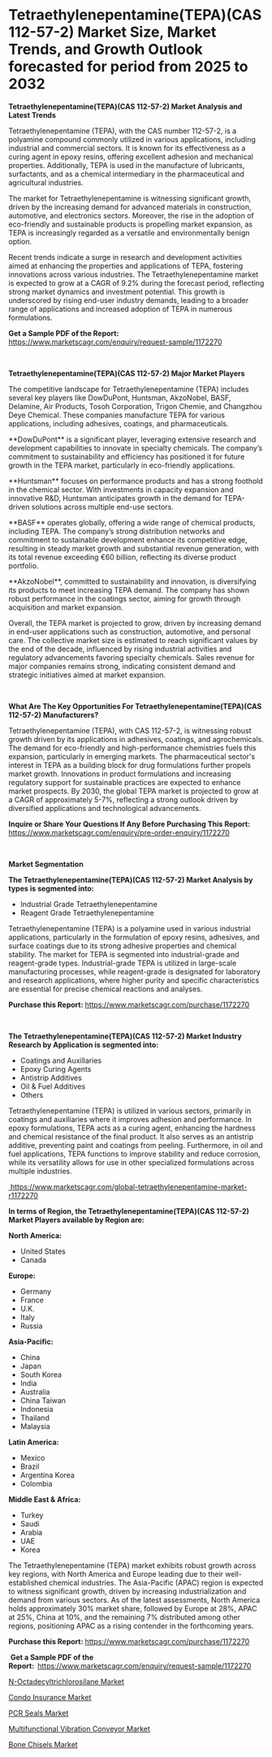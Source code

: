 <p><h1>Tetraethylenepentamine(TEPA)(CAS 112-57-2) Market Size, Market Trends, and Growth Outlook forecasted for period from 2025 to 2032</h1></p><p><strong>Tetraethylenepentamine(TEPA)(CAS 112-57-2) Market Analysis and Latest Trends</strong></p>
<p><p>Tetraethylenepentamine (TEPA), with the CAS number 112-57-2, is a polyamine compound commonly utilized in various applications, including industrial and commercial sectors. It is known for its effectiveness as a curing agent in epoxy resins, offering excellent adhesion and mechanical properties. Additionally, TEPA is used in the manufacture of lubricants, surfactants, and as a chemical intermediary in the pharmaceutical and agricultural industries.</p><p>The market for Tetraethylenepentamine is witnessing significant growth, driven by the increasing demand for advanced materials in construction, automotive, and electronics sectors. Moreover, the rise in the adoption of eco-friendly and sustainable products is propelling market expansion, as TEPA is increasingly regarded as a versatile and environmentally benign option. </p><p>Recent trends indicate a surge in research and development activities aimed at enhancing the properties and applications of TEPA, fostering innovations across various industries. The Tetraethylenepentamine market is expected to grow at a CAGR of 9.2% during the forecast period, reflecting strong market dynamics and investment potential. This growth is underscored by rising end-user industry demands, leading to a broader range of applications and increased adoption of TEPA in numerous formulations.</p></p>
<p><strong>Get a Sample PDF of the Report:&nbsp;</strong> <a href="https://www.marketscagr.com/enquiry/request-sample/1172270?utm_campaign=2265&utm_medium=2&utm_source=Github&utm_content=ia&utm_term=02022025&utm_id=tetraethylenepentaminetepacas-112-57-2">https://www.marketscagr.com/enquiry/request-sample/1172270</a></p>
<p>&nbsp;</p>
<p><strong>Tetraethylenepentamine(TEPA)(CAS 112-57-2) Major Market Players</strong></p>
<p><p>The competitive landscape for Tetraethylenepentamine (TEPA) includes several key players like DowDuPont, Huntsman, AkzoNobel, BASF, Delamine, Air Products, Tosoh Corporation, Trigon Chemie, and Changzhou Deye Chemical. These companies manufacture TEPA for various applications, including adhesives, coatings, and pharmaceuticals. </p><p>**DowDuPont** is a significant player, leveraging extensive research and development capabilities to innovate in specialty chemicals. The company’s commitment to sustainability and efficiency has positioned it for future growth in the TEPA market, particularly in eco-friendly applications. </p><p>**Huntsman** focuses on performance products and has a strong foothold in the chemical sector. With investments in capacity expansion and innovative R&D, Huntsman anticipates growth in the demand for TEPA-driven solutions across multiple end-use sectors.</p><p>**BASF** operates globally, offering a wide range of chemical products, including TEPA. The company’s strong distribution networks and commitment to sustainable development enhance its competitive edge, resulting in steady market growth and substantial revenue generation, with its total revenue exceeding €60 billion, reflecting its diverse product portfolio.</p><p>**AkzoNobel**, committed to sustainability and innovation, is diversifying its products to meet increasing TEPA demand. The company has shown robust performance in the coatings sector, aiming for growth through acquisition and market expansion.</p><p>Overall, the TEPA market is projected to grow, driven by increasing demand in end-user applications such as construction, automotive, and personal care. The collective market size is estimated to reach significant values by the end of the decade, influenced by rising industrial activities and regulatory advancements favoring specialty chemicals. Sales revenue for major companies remains strong, indicating consistent demand and strategic initiatives aimed at market expansion.</p></p>
<p>&nbsp;</p>
<p><strong>What Are The Key Opportunities For Tetraethylenepentamine(TEPA)(CAS 112-57-2) Manufacturers?</strong></p>
<p><p>Tetraethylenepentamine (TEPA), with CAS 112-57-2, is witnessing robust growth driven by its applications in adhesives, coatings, and agrochemicals. The demand for eco-friendly and high-performance chemistries fuels this expansion, particularly in emerging markets. The pharmaceutical sector's interest in TEPA as a building block for drug formulations further propels market growth. Innovations in product formulations and increasing regulatory support for sustainable practices are expected to enhance market prospects. By 2030, the global TEPA market is projected to grow at a CAGR of approximately 5-7%, reflecting a strong outlook driven by diversified applications and technological advancements.</p></p>
<p><strong>Inquire or Share Your Questions If Any Before Purchasing This Report:</strong> <a href="https://www.marketscagr.com/enquiry/pre-order-enquiry/1172270?utm_campaign=2265&utm_medium=2&utm_source=Github&utm_content=ia&utm_term=02022025&utm_id=tetraethylenepentaminetepacas-112-57-2">https://www.marketscagr.com/enquiry/pre-order-enquiry/1172270</a></p>
<p>&nbsp;</p>
<p><strong>Market Segmentation</strong></p>
<p><strong>The Tetraethylenepentamine(TEPA)(CAS 112-57-2) Market Analysis by types is segmented into:</strong></p>
<p><ul><li>Industrial Grade Tetraethylenepentamine</li><li>Reagent Grade Tetraethylenepentamine</li></ul></p>
<p><p>Tetraethylenepentamine (TEPA) is a polyamine used in various industrial applications, particularly in the formulation of epoxy resins, adhesives, and surface coatings due to its strong adhesive properties and chemical stability. The market for TEPA is segmented into industrial-grade and reagent-grade types. Industrial-grade TEPA is utilized in large-scale manufacturing processes, while reagent-grade is designated for laboratory and research applications, where higher purity and specific characteristics are essential for precise chemical reactions and analyses.</p></p>
<p><strong>Purchase this Report:&nbsp;</strong><a href="https://www.marketscagr.com/purchase/1172270?utm_campaign=2265&utm_medium=2&utm_source=Github&utm_content=ia&utm_term=02022025&utm_id=tetraethylenepentaminetepacas-112-57-2">https://www.marketscagr.com/purchase/1172270</a></p>
<p>&nbsp;</p>
<p><strong>The Tetraethylenepentamine(TEPA)(CAS 112-57-2) Market Industry Research by Application is segmented into:</strong></p>
<p><ul><li>Coatings and Auxillaries</li><li>Epoxy Curing Agents</li><li>Antistrip Additives</li><li>Oil & Fuel Additives</li><li>Others</li></ul></p>
<p><p>Tetraethylenepentamine (TEPA) is utilized in various sectors, primarily in coatings and auxiliaries where it improves adhesion and performance. In epoxy formulations, TEPA acts as a curing agent, enhancing the hardness and chemical resistance of the final product. It also serves as an antistrip additive, preventing paint and coatings from peeling. Furthermore, in oil and fuel applications, TEPA functions to improve stability and reduce corrosion, while its versatility allows for use in other specialized formulations across multiple industries.</p></p>
<p><a href="https://www.marketscagr.com/global-tetraethylenepentamine-market-r1172270?utm_campaign=2265&utm_medium=2&utm_source=Github&utm_content=ia&utm_term=02022025&utm_id=tetraethylenepentaminetepacas-112-57-2">&nbsp;https://www.marketscagr.com/global-tetraethylenepentamine-market-r1172270</a></p>
<p><strong>In terms of Region, the Tetraethylenepentamine(TEPA)(CAS 112-57-2) Market Players available by Region are:</strong></p>
<p>
    <p> <strong> North America: </strong>
        <ul>
            <li>United States</li>
            <li>Canada</li>
        </ul>
        </p> 
    <p> <strong> Europe: </strong>
        <ul>
            <li>Germany</li>
            <li>France</li>
            <li>U.K.</li>
            <li>Italy</li>
            <li>Russia</li>
        </ul>
        </p> 
    <p> <strong> Asia-Pacific: </strong>
        <ul>
            <li>China</li>
            <li>Japan</li>
            <li>South Korea</li>
            <li>India</li>
            <li>Australia</li>
            <li>China Taiwan</li>
            <li>Indonesia</li>
            <li>Thailand</li>
            <li>Malaysia</li>
        </ul>
        </p> 
    <p> <strong> Latin America: </strong>
        <ul>
            <li>Mexico</li>
            <li>Brazil</li>
            <li>Argentina Korea</li>
            <li>Colombia</li>
        </ul>
        </p> 
    <p> <strong> Middle East & Africa: </strong>
        <ul>
            <li>Turkey</li>
            <li>Saudi</li>
            <li>Arabia</li>
            <li>UAE</li>
            <li>Korea</li>
        </ul>
    </p>
    </p>
<p><p>The Tetraethylenepentamine (TEPA) market exhibits robust growth across key regions, with North America and Europe leading due to their well-established chemical industries. The Asia-Pacific (APAC) region is expected to witness significant growth, driven by increasing industrialization and demand from various sectors. As of the latest assessments, North America holds approximately 30% market share, followed by Europe at 28%, APAC at 25%, China at 10%, and the remaining 7% distributed among other regions, positioning APAC as a rising contender in the forthcoming years.</p></p>
<p><strong>Purchase this Report: </strong><a href="https://www.marketscagr.com/purchase/1172270?utm_campaign=2265&utm_medium=2&utm_source=Github&utm_content=ia&utm_term=02022025&utm_id=tetraethylenepentaminetepacas-112-57-2">https://www.marketscagr.com/purchase/1172270</a></p>
<p>&nbsp;<strong>Get a Sample PDF of the Report:&nbsp;&nbsp;</strong><a href="https://www.marketscagr.com/enquiry/request-sample/1172270?utm_campaign=2265&utm_medium=2&utm_source=Github&utm_content=ia&utm_term=02022025&utm_id=tetraethylenepentaminetepacas-112-57-2">https://www.marketscagr.com/enquiry/request-sample/1172270</a></p>
<p><strong></strong></p>
<p><p><a href="https://www.linkedin.com/pulse/emerging-technologies-reshaping-n-octadecyltrichlorosilane-sh8ne?utm_campaign=2265&utm_medium=2&utm_source=Github&utm_content=ia&utm_term=02022025&utm_id=tetraethylenepentaminetepacas-112-57-2">N-Octadecyltrichlorosilane Market</a></p><p><a href="https://www.linkedin.com/pulse/insightful-condo-insurance-market-analysis-recent-performance-dsb7c?utm_campaign=2265&utm_medium=2&utm_source=Github&utm_content=ia&utm_term=02022025&utm_id=tetraethylenepentaminetepacas-112-57-2">Condo Insurance Market</a></p><p><a href="https://www.linkedin.com/pulse/global-study-pcr-seals-market-from-2025-2032-mean-cost-implementation-gwoxe?utm_campaign=2265&utm_medium=2&utm_source=Github&utm_content=ia&utm_term=02022025&utm_id=tetraethylenepentaminetepacas-112-57-2">PCR Seals Market</a></p><p><a href="https://www.linkedin.com/pulse/study-multifunctional-vibration-conveyor-market-projectinga-tecof?utm_campaign=2265&utm_medium=2&utm_source=Github&utm_content=ia&utm_term=02022025&utm_id=tetraethylenepentaminetepacas-112-57-2">Multifunctional Vibration Conveyor Market</a></p><p><a href="https://www.linkedin.com/pulse/latest-developments-bone-chisels-industry-market-size-growing-fgp9e?utm_campaign=2265&utm_medium=2&utm_source=Github&utm_content=ia&utm_term=02022025&utm_id=tetraethylenepentaminetepacas-112-57-2">Bone Chisels Market</a></p></p>